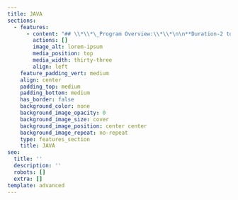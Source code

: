 ```yaml
---
title: JAVA
sections:
  - features:
      - content: "## \\*\\*\_Program Overview:\\*\\*\n\n**Duration-2 to 3 Months**\n\n**Eligibility Criteria – No Eligibility Criteria.**\n\n**Basic concepts provided by Eduprajna Institute.**\n\n**Lifetime Access to Eduprajna Institute LAB(Syllabus Copies , Recorded\_\_ videos)**\n\n**Lifetime doubt clearness.**\n\n**All IT courses Global Certification Available.**\n\n**Placement Support**\n\n**Resume preparation & Soft skill training 1 week**\n\n**project support.**\r\n\n### **Syllabus:**\n\nIntroduction to Java\r\n⦁\tIntroduction to Java\r\n⦁\tHistory of Java\r\n⦁\tFeatures of Java\r\n⦁\tCompilation Process\r\n⦁\tData types, and Operations\r\nControl Statements\r\n⦁\tif conditions\r\n⦁\tLoops\r\n⦁\tfor, while and do-while\r\nData Handling(Arrays, String) and Functions\r\n⦁\tArrays - Single Dimensional and Multidimensional arrays\r\n⦁\tFunctions\r\n⦁\tFunction with Arguments\r\n⦁\tFunction Overloading\r\n⦁\tString Handling - String\r\n⦁\tStringBuffer Classes\r\nObject-Oriented Programming in Java\r\n⦁\tOOPS in Java: Concept of Object Orientation\r\n⦁\tAttributes, and Methods\r\n⦁\tClasses and Objects\r\n⦁\tMethods and Constructors – Default Constructors and Constructors with Arguments\r\n⦁\tInheritance\r\n⦁\tAbstract\r\n⦁\tFinal\r\n⦁\tStatic\r\nPackages, Exceptional Handling, Access Modifiers, Multi-Threading\r\n⦁\tPackages and Interfaces\r\n⦁\tAccess Specifiers: Public, Private, Protected and Package\r\n⦁\tException Handling: Try, Catch, Finally, Throw and Throws\r\n⦁\tMulti-Threading: Runnable Interface, Extending a Thread Class, Synchronization in Threads\r\nCollections and Applets\r\n⦁\tWrapper Classes and Inner Classes: Integer, Character, Boolean, Float etc\r\n⦁\tApplet Programs: How to write UI programs with Applet, Java.lang, Java.io, Java.util\r\n⦁\tCollections: ArrayList, Vector, HashSet, TreeSet, HashMap, HashTable\r\nJDBC\r\n⦁\tIntroduction to SQL: Connect, Insert, Update, Delete, Select\r\n⦁\tIntroduction to JDBC and Architecture of JDBC\r\n⦁\tTypes of Drivers: Type 1/2/3/4 drivers\r\n⦁\tInsert/Update/Delete/Select Operations using JDBC\r\n⦁\tBatch Processing Transaction\r\n⦁\tManagement: Commit and Rollback\n\n\n\n\n\n\n\n\n\n\n\n\n\n\n\n\n\n\n\n\n\n\n\n\n\n\n\n\n\n\n\n\n\n\n\n\n\n\n\n\n\n\n\n\n\n\n\n\n\n\n\n\n\n\n\n\n\n\n\n\n\n\n\n\n\n\n\n\n\n\n\n\n\n\n\n\n\n\n\n\n\n\n\n\n\n\n\n\n\n\n\n\n\n\n\n\n\n\n\n\n\n****\n\n***\n"
        actions: []
        image_alt: lorem-ipsum
        media_position: top
        media_width: thirty-three
        align: left
    feature_padding_vert: medium
    align: center
    padding_top: medium
    padding_bottom: medium
    has_border: false
    background_color: none
    background_image_opacity: 0
    background_image_size: cover
    background_image_position: center center
    background_image_repeat: no-repeat
    type: features_section
    title: JAVA
seo:
  title: ''
  description: ''
  robots: []
  extra: []
template: advanced
---
```

